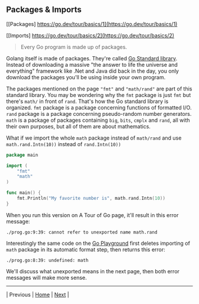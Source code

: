 ## Packages & Imports

[[Packages] https://go.dev/tour/basics/1](https://go.dev/tour/basics/1)

[[Imports] https://go.dev/tour/basics/2](https://go.dev/tour/basics/2)

> Every Go program is made up of packages.

Golang itself is made of packages. They're called [Go Standard library](https://pkg.go.dev/std). Instead of downloading a massive "the answer to life the universe and everything" framework like .Net and Java did back in the day, you only download the packages you'll be using inside your own program. 

The packages mentioned on the page `"fmt"` and `"math/rand"` are part of this standard library. You may be wondering why the `fmt` package is just `fmt` but there's `math/` in front of `rand`. That's how the Go standard library is organized. `fmt` package is a package concerning functions of formatted I/O. `rand` package is a package concerning pseudo-random number generators. `math` is a package of packages containing `big`, `bits`, `cmplx` and `rand`, all with their own purposes, but all of them are about mathematics.

What if we import the whole `math` package instead of `math/rand` and use `math.rand.Intn(10))` instead of `rand.Intn(10))`
```go
package main

import (
	"fmt"
	"math"
)

func main() {
	fmt.Println("My favorite number is", math.rand.Intn(10))
}
```
When you run this version on A Tour of Go page, it'll result in this error message:
```
./prog.go:9:39: cannot refer to unexported name math.rand
```
Interestingly the same code on the [Go Playground](https://go.dev/play/p/NBXOTfRwxo_g) first deletes importing of `math` package in its automatic format step, then returns this error:
```
./prog.go:8:39: undefined: math
```

We'll discuss what unexported means in the next page, then both error messages will make more sense. 

---

| Previous | [Home](../../index.md) | [Next](3.md) |
